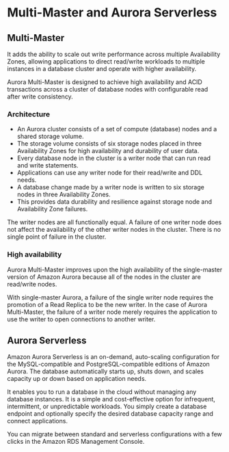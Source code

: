 # Multi-Master and Aurora Serverless

## Multi-Master

It adds the ability to scale out write performance across multiple Availability Zones, allowing applications to direct read/write workloads to multiple instances in a database cluster and operate with higher availability.

Aurora Multi-Master is designed to achieve high availability and ACID transactions across a cluster of database nodes with configurable read after write consistency.

### Architecture
- An Aurora cluster consists of a set of compute (database) nodes and a shared storage volume.
- The storage volume consists of six storage nodes placed in three Availability Zones for high availability and durability of user data.
- Every database node in the cluster is a writer node that can run read and write statements.
- Applications can use any writer node for their read/write and DDL needs. 
- A database change made by a writer node is written to six storage nodes in three Availability Zones. 
- This provides data durability and resilience against storage node and Availability Zone failures.

The writer nodes are all functionally equal. A failure of one writer node does not affect the availability of the other writer nodes in the cluster. 
There is no single point of failure in the cluster.

### High availability

Aurora Multi-Master improves upon the high availability of the single-master version of Amazon Aurora because all of the nodes in the cluster are read/write nodes.

With single-master Aurora, a failure of the single writer node requires the promotion of a Read Replica to be the new writer. In the case of Aurora Multi-Master, 
the failure of a writer node merely requires the application to use the writer to open connections to another writer.

## Aurora Serverless

Amazon Aurora Serverless is an on-demand, auto-scaling configuration for the MySQL-compatible and PostgreSQL-compatible editions of Amazon Aurora. The database automatically starts up, shuts down, and scales capacity up or down based on application needs.

It enables you to run a database in the cloud without managing any database instances. It is a simple and cost-effective option for infrequent, intermittent, or unpredictable workloads. You simply create a database endpoint and optionally specify the desired database capacity range and connect applications.

You can migrate between standard and serverless configurations with a few clicks in the Amazon RDS Management Console.

